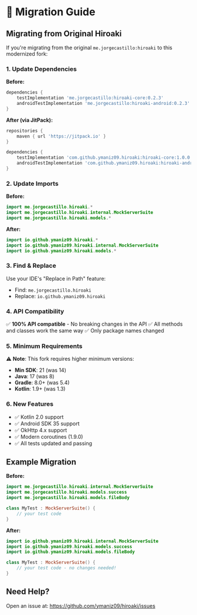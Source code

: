 # 🔄 Migration Guide

## Migrating from Original Hiroaki

If you're migrating from the original `me.jorgecastillo:hiroaki` to this modernized fork:

### 1. Update Dependencies

**Before:**
```gradle
dependencies {
    testImplementation 'me.jorgecastillo:hiroaki-core:0.2.3'
    androidTestImplementation 'me.jorgecastillo:hiroaki-android:0.2.3'
}
```

**After (via JitPack):**
```gradle
repositories {
    maven { url 'https://jitpack.io' }
}

dependencies {
    testImplementation 'com.github.ymaniz09.hiroaki:hiroaki-core:1.0.0'
    androidTestImplementation 'com.github.ymaniz09.hiroaki:hiroaki-android:1.0.0'
}
```

### 2. Update Imports

**Before:**
```kotlin
import me.jorgecastillo.hiroaki.*
import me.jorgecastillo.hiroaki.internal.MockServerSuite
import me.jorgecastillo.hiroaki.models.*
```

**After:**
```kotlin
import io.github.ymaniz09.hiroaki.*
import io.github.ymaniz09.hiroaki.internal.MockServerSuite
import io.github.ymaniz09.hiroaki.models.*
```

### 3. Find & Replace

Use your IDE's "Replace in Path" feature:
- Find: `me.jorgecastillo.hiroaki`
- Replace: `io.github.ymaniz09.hiroaki`

### 4. API Compatibility

✅ **100% API compatible** - No breaking changes in the API
✅ All methods and classes work the same way
✅ Only package names changed

### 5. Minimum Requirements

⚠️ **Note**: This fork requires higher minimum versions:
- **Min SDK**: 21 (was 14)
- **Java**: 17 (was 8)  
- **Gradle**: 8.0+ (was 5.4)
- **Kotlin**: 1.9+ (was 1.3)

### 6. New Features

- ✅ Kotlin 2.0 support
- ✅ Android SDK 35 support
- ✅ OkHttp 4.x support
- ✅ Modern coroutines (1.9.0)
- ✅ All tests updated and passing

## Example Migration

**Before:**
```kotlin
import me.jorgecastillo.hiroaki.internal.MockServerSuite
import me.jorgecastillo.hiroaki.models.success
import me.jorgecastillo.hiroaki.models.fileBody

class MyTest : MockServerSuite() {
    // your test code
}
```

**After:**
```kotlin
import io.github.ymaniz09.hiroaki.internal.MockServerSuite
import io.github.ymaniz09.hiroaki.models.success
import io.github.ymaniz09.hiroaki.models.fileBody

class MyTest : MockServerSuite() {
    // your test code - no changes needed!
}
```

## Need Help?

Open an issue at: https://github.com/ymaniz09/hiroaki/issues
